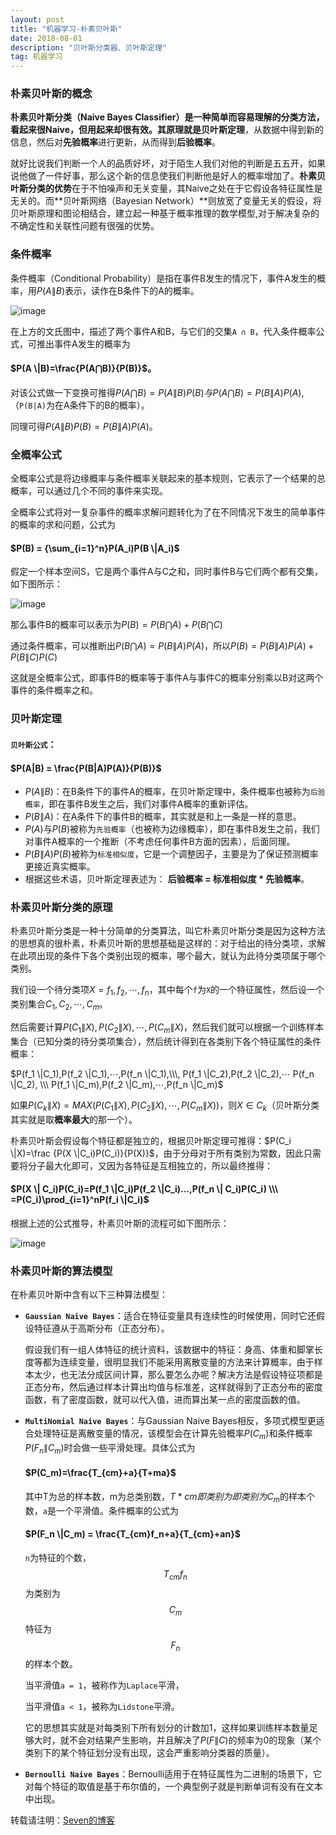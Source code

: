 ```yaml
---
layout: post
title: "机器学习-朴素贝叶斯"
date: 2018-08-01
description: "贝叶斯分类器、贝叶斯定理"
tag: 机器学习 
---
```




### 朴素贝叶斯的概念

**朴素贝叶斯分类（Naive Bayes Classifier）**是一种简单而容易理解的分类方法，看起来很Naive，但用起来却很有效。其原理就是**贝叶斯定理**，从数据中得到新的信息，然后对**先验概率**进行更新，从而得到**后验概率**。

就好比说我们判断一个人的品质好坏，对于陌生人我们对他的判断是五五开，如果说他做了一件好事，那么这个新的信息使我们判断他是好人的概率增加了。**朴素贝叶斯分类的优势**在于不怕噪声和无关变量，其Naive之处在于它假设各特征属性是无关的。而**贝叶斯网络（Bayesian Network）**则放宽了变量无关的假设，将贝叶斯原理和图论相结合，建立起一种基于概率推理的数学模型,对于解决复杂的不确定性和关联性问题有很强的优势。



### 条件概率

条件概率（Conditional Probability）是指在事件B发生的情况下，事件A发生的概率，用$P(A \|B)$表示，读作在B条件下的A的概率。 

![image](/images/ml/41.png)

在上方的文氏图中，描述了两个事件A和B，与它们的交集`A ∩ B`，代入条件概率公式，可推出事件A发生的概率为

#### $P(A \|B)=\frac{P(A⋂B)}{P(B)}$。

 对该公式做一下变换可推得$P(A⋂B)=P(A \| B)P(B)与P(A⋂B)=P(B \| A)P(A)$,（`P(B|A)`为在A条件下的B的概率）。

同理可得$P(A \|B)P(B)=P(B \|A)P(A)$。



### 全概率公式

全概率公式是将边缘概率与条件概率关联起来的基本规则，它表示了一个结果的总概率，可以通过几个不同的事件来实现。

全概率公式将对一复杂事件的概率求解问题转化为了在不同情况下发生的简单事件的概率的求和问题，公式为

#### $P(B) = {\sum_{i=1}^n}P(A_i)P(B \|A_i)$

假定一个样本空间S，它是两个事件A与C之和，同时事件B与它们两个都有交集，如下图所示： 

![image](/images/ml/42.png)

那么事件B的概率可以表示为$P(B)=P(B⋂A)+P(B⋂C)$

通过条件概率，可以推断出$P(B⋂A)=P(B \|A)P(A)$，所以$P(B)=P(B \|A)P(A)+P(B \|C)P(C)$

这就是全概率公式，即事件B的概率等于事件A与事件C的概率分别乘以B对这两个事件的条件概率之和。



### 贝叶斯定理

#### `贝叶斯公式`：

####                         $P(A|B) = \frac{P(B|A)P(A)}{P(B)}$

- $P(A \|B)$：在B条件下的事件A的概率，在贝叶斯定理中，条件概率也被称为`后验概率`，即在事件B发生之后，我们对事件A概率的重新评估。
- $P(B \|A)$：在A条件下的事件B的概率，其实就是和上一条是一样的意思。
- $P(A)$与$P(B)$被称为`先验概率`（也被称为边缘概率），即在事件B发生之前，我们对事件A概率的一个推断（不考虑任何事件B方面的因素），后面同理。
- $P(B \|A)P(B)$被称为`标准相似度`，它是一个调整因子，主要是为了保证预测概率更接近真实概率。
- 根据这些术语，贝叶斯定理表述为： **后验概率 = 标准相似度 * 先验概率**。


### 朴素贝叶斯分类的原理

朴素贝叶斯分类是一种十分简单的分类算法，叫它朴素贝叶斯分类是因为这种方法的思想真的很朴素，朴素贝叶斯的思想基础是这样的：对于给出的待分类项，求解在此项出现的条件下各个类别出现的概率，哪个最大，就认为此待分类项属于哪个类别。 

我们设一个待分类项$X=f_1,f_2,⋯,f_n$，其中每个`f`为`X`的一个特征属性，然后设一个类别集合$C_1,C_2,⋯,C_m$。

然后需要计算$P(C_1 \|X),P(C_2 \|X),⋯,P(C_m \|X)$，然后我们就可以根据一个训练样本集合（已知分类的待分类项集合），然后统计得到在各类别下各个特征属性的条件概率：

$P(f_1 \|C_1),P(f_2 \|C_1),⋯,P(f_n \|C_1),\\\, P(f_1 \|C_2),P(f_2 \|C_2),⋯  P(f_n \|C_2), \\\ P(f_1 \|C_m),P(f_2 \|C_m),⋯,P(f_n \|C_m)$

如果$P(C_k \|X)=MAX(P(C_1 \|X),P(C_2 \|X),⋯,P(C_m \|X))​$，则$X∈C_k​$（贝叶斯分类其实就是取**概率最大**的那一个）。

朴素贝叶斯会假设每个特征都是独立的，根据贝叶斯定理可推得：$P(C_i \|X)=\frac {P(X \|C_i)P(C_i)}{P(X)}$，由于分母对于所有类别为常数，因此只需要将分子最大化即可，又因为各特征是互相独立的，所以最终推得：

#### $P(X \| C_i)P(C_i)=P(f_1 \|C_i)P(f_2 \|C_i)...,P(f_n \| C_i)P(C_i) \\\ =P(C_i)\prod_{i=1}^nP(f_i \|C_i)$

根据上述的公式推导，朴素贝叶斯的流程可如下图所示： 

![image](/images/ml/43.png)



### 朴素贝叶斯的算法模型

在朴素贝叶斯中含有以下三种算法模型：

- **`Gaussian Naive Bayes`**：适合在特征变量具有连续性的时候使用，同时它还假设特征遵从于高斯分布（正态分布）。

   假设我们有一组人体特征的统计资料，该数据中的特征：身高、体重和脚掌长度等都为连续变量，很明显我们不能采用离散变量的方法来计算概率，由于样本太少，也无法分成区间计算，那么要怎么办呢？解决方法是假设特征项都是正态分布，然后通过样本计算出均值与标准差，这样就得到了正态分布的密度函数，有了密度函数，就可以代入值，进而算出某一点的密度函数的值。

- **`MultiNomial Naive Bayes`**：与Gaussian Naive Bayes相反，多项式模型更适合处理特征是离散变量的情况，该模型会在计算先验概率$P(C_m)$和条件概率$P(F_n \|C_m)$时会做一些平滑处理。具体公式为

  #### $P(C_m)=\frac{T_{cm}+a}{T+ma}$

  其中T为总的样本数，m为总类别数，$T*{cm}即类别为即类别为C_m$的样本个数，`a`是一个平滑值。条件概率的公式为

  #### $P(F_n \|C_m) = \frac{T_{cm}f_n+a}{T_{cm}+an}$

  `n`为特征的个数，$$T_{cm}f_n$$为类别为$$C_m$$特征为$$F_n$$的样本个数。

  当平滑值`a = 1`，被称作为`Laplace`平滑，

  当平滑值`a < 1`，被称为`Lidstone`平滑。

  它的思想其实就是对每类别下所有划分的计数加1，这样如果训练样本数量足够大时，就不会对结果产生影响，并且解决了$P(F \|C)$的频率为0的现象（某个类别下的某个特征划分没有出现，这会严重影响分类器的质量）。

- **`Bernoulli Naive Bayes`**：Bernoulli适用于在特征属性为二进制的场景下，它对每个特征的取值是基于布尔值的，一个典型例子就是判断单词有没有在文本中出现。

转载请注明：[Seven的博客](http://sevenold.github.io)